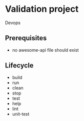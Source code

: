 # Validation project

Devops

## Prerequisites

- no awesome-api file should exist

## Lifecycle

- build
- run
- clean
- stop
- test
- help
- lint
- unit-test
